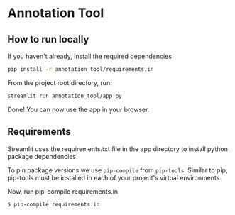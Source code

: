 # Annotation Tool 

## How to run locally

If you haven't already, install the required dependencies

```bash
pip install -r annotation_tool/requirements.in
```

From the project root directory, run:

```bash
streamlit run annotation_tool/app.py
```

Done! You can now use the app in your browser.

## Requirements
Streamlit uses the requirements.txt file in the app directory to install python package dependencies.

To pin package versions we use `pip-compile` from `pip-tools`.
Similar to pip, pip-tools must be installed in each of your project's virtual environments.

Now, run pip-compile requirements.in

```$ pip-compile requirements.in```
